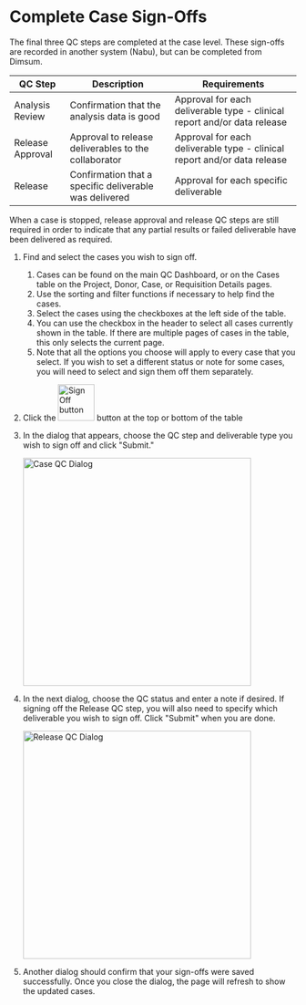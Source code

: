 # Complete Case Sign-Offs

The final three QC steps are completed at the case level. These sign-offs are recorded in another
system (Nabu), but can be completed from Dimsum.

| QC Step | Description | Requirements |
| ------- | ----------- | ------------ |
| Analysis Review | Confirmation that the analysis data is good | Approval for each deliverable type - clinical report and/or data release |
| Release Approval | Approval to release deliverables to the collaborator | Approval for each deliverable type - clinical report and/or data release |
| Release | Confirmation that a specific deliverable was delivered | Approval for each specific deliverable |

When a case is stopped, release approval and release QC steps are still required in order to
indicate that any partial results or failed deliverable have been delivered as required.

1. Find and select the cases you wish to sign off.
    1. Cases can be found on the main QC Dashboard, or on the Cases table on the Project, Donor,
       Case, or Requisition Details pages.
    2. Use the sorting and filter functions if necessary to help find the cases.
    3. Select the cases using the checkboxes at the left side of the table.
    4. You can use the checkbox in the header to select all cases currently shown in the table. If
       there are multiple pages of cases in the table, this only selects the current page.
    5. Note that all the options you choose will apply to every case that you select. If you wish to
       set a different status or note for some cases, you will need to select and sign them off them
       separately.
2. Click the <img src="../../../../images/signoff_button.png" alt="Sign Off button" width="64"> button at the top or bottom of the table
3. In the dialog that appears, choose the QC step and deliverable type you wish to sign off and
   click "Submit."

   <img src="../../../../images/case_qc_dialog_1.png" alt="Case QC Dialog" width="400">

4. In the next dialog, choose the QC status and enter a note if desired. If signing off the Release
   QC step, you will also need to specify which deliverable you wish to sign off. Click "Submit"
   when you are done.

   <img src="../../../../images/case_qc_dialog_2.png" alt="Release QC Dialog" width="400">

5. Another dialog should confirm that your sign-offs were saved successfully. Once you close the
   dialog, the page will refresh to show the updated cases.
